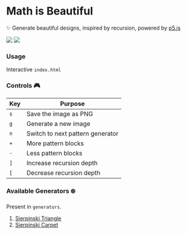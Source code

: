 # Math is Beautiful
:sparkles: Generate beautiful designs, inspired by recursion, powered by [p5.js](https://p5js.org/)

![](https://imgur.com/a/TXtPEZ5)
![](https://imgur.com/a/esjlxZ4)

### Usage
Interactive `index.html`

### Controls :video_game:

| Key | Purpose|
|-----|--------|
| `s` | Save the image as PNG |
| `g` | Generate a new image |
| `n` | Switch to next pattern generator |
| `+` | More pattern blocks |
| `-` | Less pattern blocks |
| `]` | Increase recursion depth |
| `[` | Decrease recursion depth |

### Available Generators :snowflake:
Present in `generators`.
1. [Sierpinski Triangle](https://en.wikipedia.org/wiki/Sierpinski_triangle)
1. [Sierpinski Carpet](https://en.wikipedia.org/wiki/Sierpinski_carpet)
